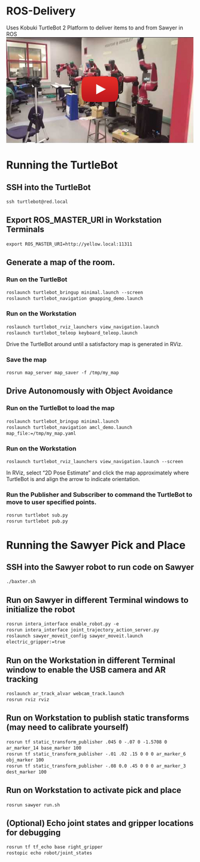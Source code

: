 # ROS-Delivery
Uses Kobuki TurtleBot 2 Platform to deliver items to and from Sawyer in ROS
[![Alt text](https://github.com/SahilSancheti/ROS-Delivery/blob/master/scripts/video.png)](https://www.youtube.com/watch?v=Up7FTVMkmsk)

# Running the TurtleBot

## SSH into the TurtleBot
    ssh turtlebot@red.local
## Export ROS_MASTER_URI in Workstation Terminals
    export ROS_MASTER_URI=http://yellow.local:11311

## Generate a map of the room.
### Run on the TurtleBot
    roslaunch turtlebot_bringup minimal.launch --screen 
    roslaunch turtlebot_navigation gmapping_demo.launch
### Run on the Workstation
    roslaunch turtlebot_rviz_launchers view_navigation.launch
    roslaunch turtlebot_teleop keyboard_teleop.launch

Drive the TurtleBot around until a satisfactory map is generated in RViz.

### Save the map
    rosrun map_server map_saver -f /tmp/my_map

## Drive Autonomously with Object Avoidance
### Run on the TurtleBot to load the map
    roslaunch turtlebot_bringup minimal.launch
    roslaunch turtlebot_navigation amcl_demo.launch map_file:=/tmp/my_map.yaml

### Run on the Workstation
    roslaunch turtlebot_rviz_launchers view_navigation.launch --screen

In RViz, select “2D Pose Estimate” and click the map approximately where TurtleBot is and align the arrow to indicate orientation.

### Run the Publisher and Subscriber to command the TurtleBot to move to user specified points.
    rosrun turtlebot sub.py
    rosrun turtlebot pub.py

# Running the Sawyer Pick and Place

## SSH into the Sawyer robot to run code on Sawyer
    ./baxter.sh

## Run on Sawyer in different Terminal windows to initialize the robot
    rosrun intera_interface enable_robot.py -e
    rosrun intera_interface joint_trajectory_action_server.py
    roslaunch sawyer_moveit_config sawyer_moveit.launch electric_gripper:=true

## Run on the Workstation in different Terminal window to enable the USB camera and AR tracking
    roslaunch ar_track_alvar webcam_track.launch
    rosrun rviz rviz
    
## Run on Workstation to publish static transforms (may need to calibrate yourself)
    rosrun tf static_transform_publisher .045 0 -.07 0 -1.5708 0 ar_marker_14 base_marker 100
    rosrun tf static_transform_publisher -.01 .02 .15 0 0 0 ar_marker_6 obj_marker 100
    rosrun tf static_transform_publisher -.08 0.0 .45 0 0 0 ar_marker_3 dest_marker 100

## Run on Workstation to activate pick and place
    rosrun sawyer run.sh

## (Optional) Echo joint states and gripper locations for debugging
    rosrun tf tf_echo base right_gripper
    rostopic echo robot/joint_states
